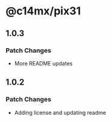 # @c14mx/pix31

## 1.0.3

### Patch Changes

- More README updates

## 1.0.2

### Patch Changes

- Adding license and updating readme
